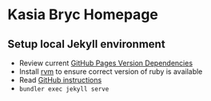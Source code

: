 # Kasia Bryc Homepage

## Setup local Jekyll environment
* Review current [GitHub Pages Version Dependencies](http://pages.github.com/versions/)
* Install [rvm](http://rvm.io/) to ensure correct version of ruby is available
* Read [GitHub instructions](http://help.github.com/articles/using-jekyll-with-pages#installing-jekyll)
* `bundler exec jekyll serve`
